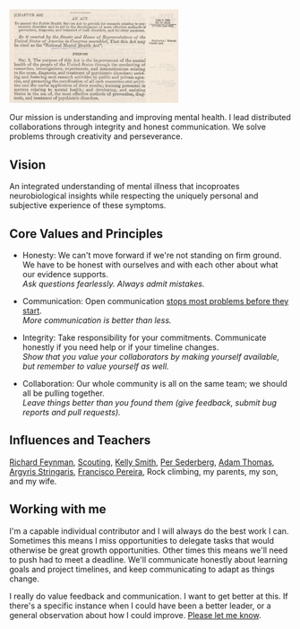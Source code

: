 <img src=static/assets/leadership/national_mental_health_act.png width="60%" alt="Mental Health Act">

Our mission is understanding and improving mental health. I lead distributed collaborations through integrity and honest communication. We solve problems through creativity and perseverance.  

## Vision

An integrated understanding of mental illness that incoproates neurobiological insights while respecting the uniquely personal and subjective experience of these symptoms.  

## Core Values and Principles

- Honesty: We can't move forward if we're not standing on firm ground. We have to be honest with ourselves and with each other about what our evidence supports.  
*Ask questions fearlessly. Always admit mistakes.*   

- Communication: Open communication [stops most problems before they start](https://tvtropes.org/pmwiki/pmwiki.php/Main/PoorCommunicationKills).  
*More communication is better than less.*  

- Integrity: Take responsibility for your commitments. Communicate honestly if you need help or if your timeline changes.  
*Show that you value your collaborators by making yourself available, but remember to value yourself as well.*

- Collaboration: Our whole community is all on the same team; we should all be pulling together.  
*Leave things better than you found them (give feedback, submit bug reports and pull requests).* 

## Influences and Teachers

[Richard Feynman](https://calteches.library.caltech.edu/51/2/CargoCult.htm), [Scouting](https://www.scouting.org/outdoor-programs/leave-no-trace/), [Kelly Smith](https://kcs098.wixsite.com/research/my-research), [Per Sederberg](https://psychology.as.virginia.edu/people/sederberg), [Adam Thomas](https://www.nimh.nih.gov/research/research-conducted-at-nimh/principal-investigators/adam-g-thomas-phd), [Argyris Stringaris](https://profiles.ucl.ac.uk/86742-argyris-stringaris), [Francisco Pereira](https://www.nimh.nih.gov/research/research-conducted-at-nimh/principal-investigators/francisco-pereira-phd), Rock climbing, my parents, my son, and my wife.

## Working with me

I'm a capable individual contributor and I will always do the best work I can. Sometimes this means I miss opportunities to delegate tasks that would otherwise be great growth opportunities. Other times this means we'll need to push had to meet a deadline. We'll communicate honestly about learning goals and project timelines, and keep communicating to adapt as things change.  

I really do value feedback and communication. I want to get better at this. If there's a specific instance when I could have been a better leader, or a general observation about how I could improve. [Please let me know](mailto:Dylan.Nielson@gmail.com).



